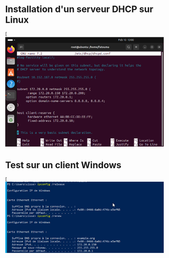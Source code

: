 # Installation d'un serveur DHCP sur Linux
[![N|DHCP-lunix](https://github.com/fcisse-c/DHCH-Linux/blob/main/DHCP-lunix.png)


# Test sur un client Windows
[![dhcp-machine-cliente](https://github.com/fcisse-c/DHCH-Linux/blob/main/dhcp-machine-cliente.png)
